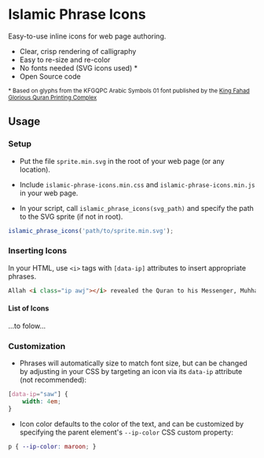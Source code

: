 # Islamic Phrase Icons

Easy-to-use inline icons for web page authoring.

- Clear, crisp rendering of calligraphy
- Easy to re-size and re-color
- No fonts needed (SVG icons used) *
- Open Source code

<small>* Based on glyphs from the KFGQPC Arabic Symbols 01 font published by the [King Fahad Glorious Quran Printing Complex](http://qurancomplex.org/?Lan=en)</small>

## Usage


### Setup

- Put the file ```sprite.min.svg``` in the root of your web page (or any location).

- Include ```islamic-phrase-icons.min.css``` and ```islamic-phrase-icons.min.js``` in your web page.

- In your script, call ```islamic_phrase_icons(svg_path)``` and specify the path to the SVG sprite (if not in root).

```javascript
islamic_phrase_icons('path/to/sprite.min.svg');
```

### Inserting Icons

In your HTML, use ```<i>``` tags with ```[data-ip]``` attributes to insert appropriate phrases. 

```html
Allah <i class="ip awj"></i> revealed the Quran to his Messenger, Muhhammad <i class="ip saw"></i>.
```

#### List of Icons 

...to folow...

### Customization

- Phrases will automatically size to match font size, but can be changed by adjusting in your CSS by targeting an icon via its ```data-ip``` attribute (not recommended):
```css
[data-ip="saw"] {
	width: 4em;
}
```

- Icon color defaults to the color of the text, and can be customized by specifying the parent element's ```--ip-color``` CSS custom property:

```css
p { --ip-color: maroon; }
```